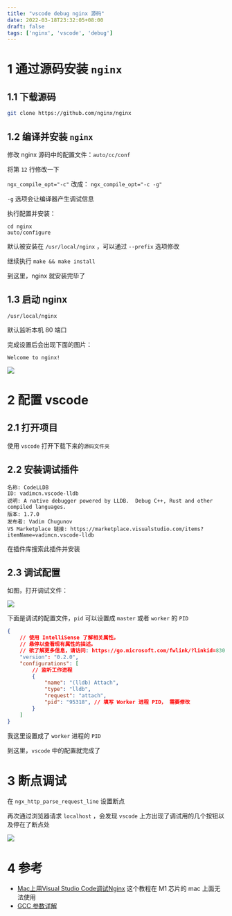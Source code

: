 ```yaml
---
title: "vscode debug nginx 源码"
date: 2022-03-18T23:32:05+08:00
draft: false
tags: ['nginx', 'vscode', 'debug']
---
```


# 1 通过源码安装 `nginx`

## 1.1 下载源码
```bash
git clone https://github.com/nginx/nginx
```

## 1.2 编译并安装 `nginx`
修改 nginx 源码中的配置文件：`auto/cc/conf` 

将第 `12` 行修改一下

`ngx_compile_opt="-c"` 改成： `ngx_compile_opt="-c -g"`

`-g` 选项会让编译器产生调试信息

执行配置并安装：

```
cd nginx
auto/configure
```

默认被安装在 `/usr/local/nginx` ，可以通过 `--prefix` 选项修改

继续执行 `make && make install`

到这里，nginx 就安装完毕了

## 1.3 启动 nginx

```
/usr/local/nginx
```

默认监听本机 80 端口

完成设置后会出现下面的图片：

`Welcome to nginx!`

![](Pasted%20image%2020220318234805.png)

# 2 配置 vscode


## 2.1 打开项目
使用 `vscode` 打开下载下来的`源码文件夹`

## 2.2 安装调试插件

``` plain
名称: CodeLLDB
ID: vadimcn.vscode-lldb
说明: A native debugger powered by LLDB.  Debug C++, Rust and other compiled languages.
版本: 1.7.0
发布者: Vadim Chugunov
VS Marketplace 链接: https://marketplace.visualstudio.com/items?itemName=vadimcn.vscode-lldb
```

在插件库搜索此插件并安装

## 2.3 调试配置
如图，打开调试文件：

![](Pasted%20image%2020220318235027.png)


下面是调试的配置文件，`pid` 可以设置成 `master` 或者 `worker` 的 `PID`
```json
{
	// 使用 IntelliSense 了解相关属性。 
	// 悬停以查看现有属性的描述。
	// 欲了解更多信息，请访问: https://go.microsoft.com/fwlink/?linkid=830387
	"version": "0.2.0",
	"configurations": [
		// 监听工作进程
		{
			"name": "(lldb) Attach",
			"type": "lldb",
			"request": "attach",
			"pid": "95318", // 填写 Worker 进程 PID， 需要修改
		}
	]
}
```

我这里设置成了 `worker` 进程的 `PID`

到这里，`vscode` 中的配置就完成了

# 3 断点调试
在 `ngx_http_parse_request_line` 设置断点

再次通过浏览器请求 `localhost` ，会发现 `vscode` 上方出现了调试用的几个按钮以及停在了断点处

![](Pasted%20image%2020220319000253.png)


# 4 参考

- [Mac上用Visual Studio Code调试Nginx](https://www.jianshu.com/p/51b726b56e2f) 这个教程在 M1 芯片的 mac 上面无法使用
- [GCC 参数详解](https://www.runoob.com/w3cnote/gcc-parameter-detail.html)